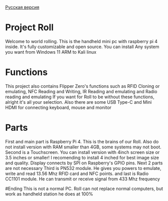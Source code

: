 [Русская версия](https://github.com/karizr45/Project-Roll/blob/main/READMErus.md)

# Project Roll
Welcome to world rolling.
This is the handheld mini pc with raspberry pi 4 inside. It's fully customizable and open source.
You can install Any system you want from Windows 11 ARM to Kali linux

# Functions
This project also contains Flipper Zero's functions such as RFID Cloning or emulating, NFC Reading and Writing, IR Reading and emulating and Radio reading and emulating
If you want for Roll to be without these functions, alright it's all your selection. Also there are some USB Type-C and Mini HDMI for connecting keyboard, mouse and monitor

# Parts
First and main part is Raspberry Pi 4. This is the brains of our Roll. Also do not install version with RAM smaller than 4GB, some systems may not boot.
Second is a Touchscreen. You can install version with 4inch screen size or 3.5 inches or smaller! I recomending to install 4 inched for best image size and quality. Display connects by SPI on Raspberry's GPIO pins.
Next 2 parts are not necessary
Third is PN532 module. He gives you powers to emulate, write and read 13.56 Mhz RFID card and NFC points.
and last is Radio CC1101 module. He can transmit or receive signal from 433 Mhz frequency

#Ending
This is not a normal PC. Roll can not replace normal computers, but work as handheld station he does at 100%
